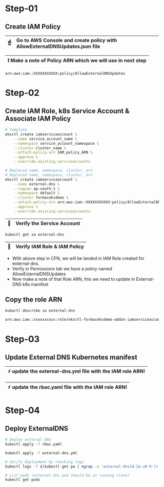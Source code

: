 # Step-01 
## Create IAM Policy

| :point_up:    | Go to AWS Console and create policy with AllowExternalDNSUpdates.json file |
|---------------|:---------------------------------------------------------------------------|

| :exclamation:  Make a note of Policy ARN which we will use in next step   |
|---------------------------------------------------------------------------|

````
arn:aws:iam::XXXXXXXXXXX:policy/AllowExternalDNSUpdates
````

# Step-02
## Create IAM Role, k8s Service Account & Associate IAM Policy
````bash
# Template
eksctl create iamserviceaccount \
    --name service_account_name \
    --namespace service_account_namespace \
    --cluster cluster_name \
    --attach-policy-arn IAM_policy_ARN \
    --approve \
    --override-existing-serviceaccounts

# Replaced name, namespace, cluster, arn 
# Replaced name, namespace, cluster, arn 
eksctl create iamserviceaccount \
    --name external-dns \
    --region ap-south-1 \
    --namespace default \
    --cluster formaceksdemo \
    --attach-policy-arn arn:aws:iam::XXXXXXXXXXX:policy/AllowExternalDNSUpdates \
    --approve \
    --override-existing-serviceaccounts
````

| :memo:        | Verify the Service Account |
|---------------|:------------------------|

````bash
kubectl get sa external-dns
````

| :memo:        | Verify IAM Role & IAM Policy |
|---------------|:------------------------|
- With above step in CFN, we will be landed in IAM Role created for external-dns.
- Verify in Permissions tab we have a policy named AllowExternalDNSUpdates
- Now make a note of that Role ARN, this we need to update in External-DNS k8s manifest

## Copy the role ARN
````bash
kubectl describe sa external-dns
````

````bash
arn:aws:iam::xxxxxxxxxx:role/eksctl-formaceksdemo-addon-iamserviceaccount-defa-Role1-123H9ZMUEG2B5
````

# Step-03
## Update External DNS Kubernetes manifest
| :zap:        update the external-dns.yml file with the IAM role ARN!   |
|-----------------------------------------|

| :zap:        update the rbac.yaml file with the IAM role ARN!   |
|-----------------------------------------|

# Step-04
## Deploy ExternalDNS
````bash
# Deploy external DNS
kubectl apply -f rbac.yaml

kubectl apply -f external-dns.yml

# Verify Deployment by checking logs
kubectl logs -f $(kubectl get po | egrep -o 'external-dns[A-Za-z0-9-]+')

# List pods (external-dns pod should be in running state)
kubectl get pods
````

